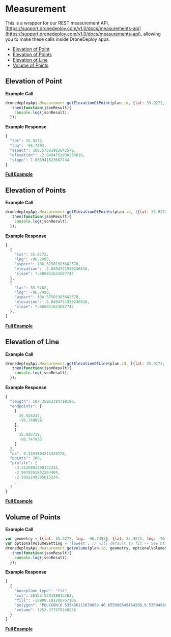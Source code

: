 # Measurement

This is a wrapper for our REST measurement API, [https://support.dronedeploy.com/v1.0/docs/measurements-api](https://support.dronedeploy.com/v1.0/docs/measurements-api), allowing you to make these calls inside DroneDeploy apps.

* [Elevation of Point](measurement.md#elevationofpoint)
* [Elevation of Points](measurement.md#elevationofpoints)
* [Elevation of Line](measurement.md#elevationofline)
* [Volume of Points](measurement.md#elevationofpoints)

## Elevation of Point

 **Example Call**

```javascript
dronedeployApi.Measurement.getElevationOfPoint(plan.id, {lat: 35.9272, lng: -96.7493})
  .then(function(jsonResult){
    console.log(jsonResult);
  });
```

**Example Response**

```javascript
{
  "lat": 35.9272,
  "lng": -96.7493,
  "aspect": 100.57501983642578,
  "elevation": -2.0494751930236816,
  "slope": 7.686941623687744
}
```

[**Full Example**](https://github.com/ddbotgitbooksync/dronedeploy-apps-gitbook/tree/c927048f33aac44c8e61d230dc43194aca71784c/measurement_example.md)

## Elevation of Points

**Example Call**

```javascript
dronedeployApi.Measurement.getElevationOfPoints(plan.id, [{lat: 35.9272, lng: -96.7493}, {lat: 35.9272, lng: -96.7493}])
  .then(function(jsonResult){
    console.log(jsonResult);
  });
```

**Example Response**

```javascript
[
  {
    "lat": 35.9272,
    "lng": -96.7493,
    "aspect": 100.57501983642578,
    "elevation": -2.0494751930236816,
    "slope": 7.686941623687744
  },
  {
    "lat": 35.9282,
    "lng": -96.7493,
    "aspect": 100.57501983642578,
    "elevation": -2.0494751930236816,
    "slope": 7.686941623687744
  },
]
```

[**Full Example**](https://github.com/ddbotgitbooksync/dronedeploy-apps-gitbook/tree/c927048f33aac44c8e61d230dc43194aca71784c/measurement_example.md)

## Elevation of Line

**Example Call**

```javascript
dronedeployApi.Measurement.getElevationOfLine(plan.id, [{lat: 35.9272, lng: -96.7493}])
  .then(function(jsonResult){
    console.log(jsonResult);
  });
```

**Example Response**

```javascript
{
  "length": 107.35063384719186,
  "endpoints": [
    [
      35.926247,
      -96.748958
    ],
    [
      35.926738,
      -96.747933
    ]
  ],
  "dx": 0.5394504213426726,
  "points": 200,
  "profile": [
    -3.2126803398132324,
    -2.9078261852264404,
    -2.5082149505615234,
    ....
  ]  
}
```

[**Full Example**](https://github.com/ddbotgitbooksync/dronedeploy-apps-gitbook/tree/c927048f33aac44c8e61d230dc43194aca71784c/measurement_example.md)

## Volume of Points

**Example Call**

```javascript
var geometry = [{lat: 35.9272, lng: -96.7493}, {lat: 35.9272, lng: -96.7493}, {lat: 35.9272, lng: -96.7493}];
var optionalVolumeSetting = 'lowest'; // will default to fit -- See https://support.dronedeploy.com/v1.0/docs/volume-measurement#section-selecting-the-right-baseplane
dronedeployApi.Measurement.getVolume(plan.id, geometry, optionalVolumeSetting)
  .then(function(jsonResult){
    console.log(jsonResult);
  });
```

**Example Response**

```javascript
[
  {  
    "baseplane_type": "fit", 
    "cut": 26153.559188015362, 
    "fill": -18900.181208767106, 
    "polygon": "POLYGON(6.535406112670899 46.655990545464206,6.5360498428344735 46.655710711675226,6.535298824310304 46.654561905156164,6.534655094146729 46.654723917810095,6.535406112670899 46.655990545464206)",
    "volume": 7253.377979248256 
  }
]
```

[**Full Example**](https://github.com/ddbotgitbooksync/dronedeploy-apps-gitbook/tree/c927048f33aac44c8e61d230dc43194aca71784c/measurement_example.md)

